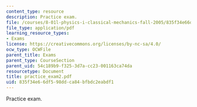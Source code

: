 ```yaml
---
content_type: resource
description: Practice exam.
file: /courses/8-01l-physics-i-classical-mechanics-fall-2005/835f34e66df598ddca84bfbdc2eabdf1_practice_exam2.pdf
file_type: application/pdf
learning_resource_types:
- Exams
license: https://creativecommons.org/licenses/by-nc-sa/4.0/
ocw_type: OCWFile
parent_title: Exams
parent_type: CourseSection
parent_uid: 54c189b9-f325-3d7a-cc23-001163ca74da
resourcetype: Document
title: practice_exam2.pdf
uid: 835f34e6-6df5-98dd-ca84-bfbdc2eabdf1
---
```

Practice exam.